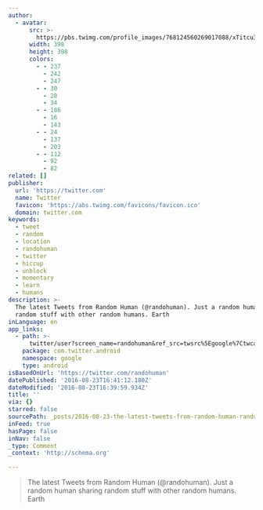 ```yaml
---
author:
  - avatar:
      src: >-
        https://pbs.twimg.com/profile_images/768124560269017088/xTitcu39_400x400.jpg
      width: 398
      height: 398
      colors:
        - - 237
          - 242
          - 247
        - - 30
          - 28
          - 34
        - - 186
          - 16
          - 143
        - - 24
          - 137
          - 203
        - - 112
          - 92
          - 82
related: []
publisher:
  url: 'https://twitter.com'
  name: Twitter
  favicon: 'https://abs.twimg.com/favicons/favicon.ico'
  domain: twitter.com
keywords:
  - tweet
  - random
  - location
  - randohuman
  - twitter
  - hiccup
  - unblock
  - momentary
  - learn
  - humans
description: >-
  The latest Tweets from Random Human (@randohuman). Just a random human sharing
  random stuff with other random humans. Earth
inLanguage: en
app_links:
  - path: >-
      twitter/user?screen_name=randohuman&ref_src=twsrc%5Egoogle%7Ctwcamp%5Eandroidseo%7Ctwgr%5Eprofile
    package: com.twitter.android
    namespace: google
    type: android
isBasedOnUrl: 'https://twitter.com/randohuman'
datePublished: '2016-08-23T16:41:12.180Z'
dateModified: '2016-08-23T16:39:59.934Z'
title: ''
via: {}
starred: false
sourcePath: _posts/2016-08-23-the-latest-tweets-from-random-human-randohuman-just-a-ra.md
inFeed: true
hasPage: false
inNav: false
_type: Comment
_context: 'http://schema.org'

---
```

> The latest Tweets from Random Human (@randohuman). Just a random human sharing random stuff with other random humans. Earth
